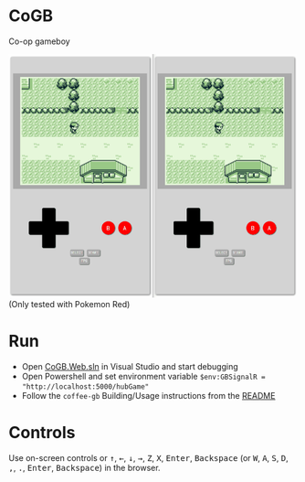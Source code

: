 # CoGB
Co-op gameboy

![](demo.gif)
(Only tested with Pokemon Red)

# Run
* Open [CoGB.Web.sln](CoGB.Web/CoGB.Web.sln) in Visual Studio and start debugging
* Open Powershell and set environment variable 
    `$env:GBSignalR = "http://localhost:5000/hubGame"`
* Follow the `coffee-gb` Building/Usage instructions from the [README](/CoGB.Game/coffee-gb/README.md)

# Controls
Use on-screen controls or <kbd>&uarr;</kbd>, <kbd>&larr;</kbd>, <kbd>&darr;</kbd>, <kbd>&rarr;</kbd>, <kbd>Z</kbd>, <kbd>X</kbd>, <kbd>Enter</kbd>, <kbd>Backspace</kbd> (or <kbd>W</kbd>, <kbd>A</kbd>, <kbd>S</kbd>, <kbd>D</kbd>, <kbd>,</kbd>, <kbd>.</kbd>, <kbd>Enter</kbd>, <kbd>Backspace</kbd>) in the browser.
